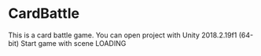 # CardBattle

This is a card battle game.
You can open project with Unity 2018.2.19f1 (64-bit)
Start game with scene LOADING